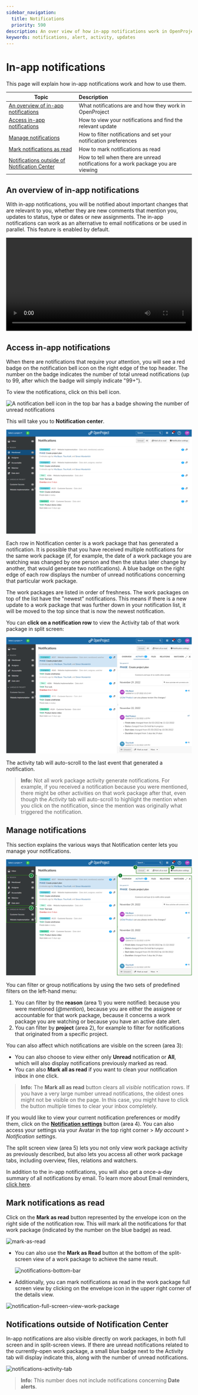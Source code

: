 ```yaml
---
sidebar_navigation:
  title: Notifications
  priority: 590
description: An over view of how in-app notifications work in OpenProject and how to manage them.
keywords: notifications, alert, activity, updates
---
```

# In-app notifications

This page will explain how in-app notifications work and how to use them.

| Topic                                                        | Description                                                  |
| ------------------------------------------------------------ | :----------------------------------------------------------- |
| [An overview of in-app notifications](#an-overview-of-in-app-notifications) | What notifications are and how they work in OpenProject      |
| [Access in-app notifications](#access-in-app-notifications)  | How to view your notifications and find the relevant update  |
| [Manage notifications](#manage-notifications)                | How to filter notifications and set your notification preferences |
| [Mark notifications as read](#mark-notifications-as-read)    | How to mark notifications as read                            |
| [Notifications outside of Notification Center](#notifications-outside-of-notification-center) | How to tell when there are unread notifications for a work package you are viewing |

## An overview of in-app notifications

With in-app notifications, you will be notified about important changes that are relevant to you, whether they are new comments that mention you, updates to status, type or dates or new assignments. The in-app notifications can work as an alternative to email notifications or be used in parallel. This feature is enabled by default.

<video src="https://openproject-docs.s3.eu-central-1.amazonaws.com/videos/OpenProject-In-app-notifications.mp4" type="video/mp4" controls="" style="width:100%"></video>

## Access in-app notifications

When there are notifications that require your attention, you will see a red badge on the notification bell icon on the right edge of the top header. The number on the badge indicates the number of total unread notifications (up to 99, after which the badge will simply indicate "99+").

To view the notifications, click on this bell icon. 

![A notification bell icon in the top bar has a badge showing the number of unread notifications](NotificationCenter-12.4-badge.png)



This will take you to **Notification center**. 

![A screenshot of the Notification center with a number of unread notifications](NotificationCenter-12.4-inbox.png)

Each row in Notification center is a work package that has generated a notification. It is possible that you have received multiple notifications for the same work package (if, for example, the date of a work package you are watching was changed by one person and then the status later change by another, that would generate two notifications). A blue badge on the right edge of each row displays the number of unread notifications concerning that particular work package.

The work packages are listed in order of freshness. The work packages on top of the list have the "newest" notifications. This means if there is a new update to a work package that was further down in your notification list, it will be moved to the top since that is now the newest notification.

You can **click on a notification row** to view the Activity tab of that work package in split screen:

![Clicking on a notification row allows you to access the work package in split screen mode](NotificationCenter-12.4-splitScreenView.png)

The activity tab will auto-scroll to the last event that generated a notification. 

> **Info:** Not all work package activity generate notifications. For example, if you received a notification because you were mentioned, there might be other activities on that work package after that, even though the *Activity* tab will auto-scroll to highlight the mention when you click on the notification, since the mention was originally what triggered the notification.

## Manage notifications

This section explains the various ways that Notification center lets you manage your notifications.

![The different sections of Notification center highlighted with numbers 1 through 5](NotificationCenter-12.4-splitScreenView-structure.png)

You can filter or group notifications by using the two sets of predefined filters on the left-hand menu:

1. You can filter by the **reason** (area 1) you were notified: because you were mentioned (*@mention*), because you are either the assignee or accountable for that work package, because it concerns a work package you are watching or because you have an active date alert.
2. You can filter by **project** (area 2), for example to filter for notifications that originated from a specific project.

You can also affect which notifications are visible on the screen (area 3): 

- You can also choose to view either only **Unread** notification or **All**, which will also display notifications previously marked as read.
- You can also **Mark all as read** if you want to clean your notification inbox in one click.

> **Info:** The **Mark all as read** button clears all _visible_ notification rows. If you have a very large number unread notifications, the oldest ones might not be visible on the page. In this case, you might have to click the button multiple times to clear your inbox completely.

If you would like to view your current notification preferences or modify them, click on the [**Notification settings**](./notification-settings) button (area 4). You can also access your settings via your Avatar in the top right corner > *My account* > *Notification settings*.

The split screen view (area 5) lets you not only view work package activity as previously described, but also lets you access all other work package tabs, including overview, files, relations and watchers.

In addition to the in-app notifications, you will also get a once-a-day summary of all notifications by email. To learn more about Email reminders, [click here](../../getting-started/my-account/#email-reminders).

## Mark notifications as read

Click on the **Mark as read** button represented by the envelope icon on the right side of the notification row. This will mark all the notifications for that work package (indicated by the number on the blue badge) as read.

![mark-as-read](mark-as-read.png)

- You can also use the **Mark as Read** button at the bottom of the split-screen view of a work package to achieve the same result.

  ![notifications-bottom-bar](notifications-bottom-bar-4292960.png)

- Additionally, you can mark notifications as read in the work package full screen view by clicking on the envelope icon in the upper right corner of the details view.

![notification-full-screen-view-work-package](notification-full-screen-view-work-package.png)

## 

## Notifications outside of Notification Center

In-app notifications are also visible directly on work packages, in both full screen and in split-screen views. If there are unread notifications related to the currently-open work package, a small blue badge next to the Activity tab will display indicate this, along with the number of unread notifications.

![notifications-activity-tab](notifications-activity-tab.png)

> **Info:** This number does not include notifications concerning **Date alerts**.

